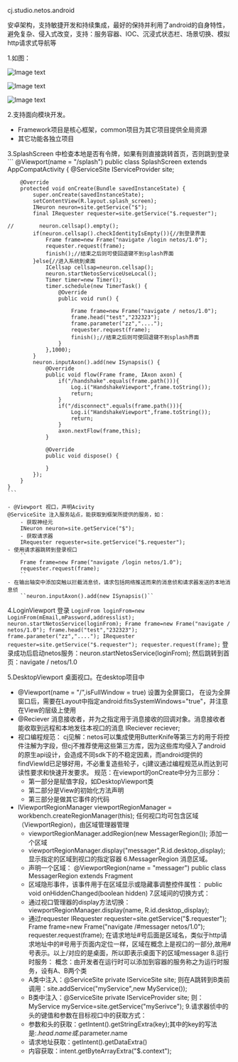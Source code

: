 cj.studio.netos.android

安卓架构，支持敏捷开发和持续集成，最好的保持并利用了android的自身特性，避免复杂、侵入式改变，支持：服务容器、IOC、沉浸式状态栏、场景切换、模拟http请求式导航等

1.如图：

![Image text](https://github.com/carocean/cj.studio.android/blob/master/document/img/home.jpeg)

![Image text](https://github.com/carocean/cj.studio.android/blob/master/document/img/popup.jpeg)

![Image text](https://github.com/carocean/cj.studio.android/blob/master/document/img/geoblog.jpeg)

2.支持面向模块开发。
  - Framework项目是核心框架，common项目为其它项目提供全局资源
  - 其它功能各独立项目
  
3.SplashScreen 中检查本地是否有令牌，如果有则直接跳转首页，否则跳到登录
    ```
    @Viewport(name = "/splash")
    public class SplashScreen extends AppCompatActivity {
        @ServiceSite
        IServiceProvider site;
    
    
        @Override
        protected void onCreate(Bundle savedInstanceState) {
            super.onCreate(savedInstanceState);
            setContentView(R.layout.splash_screen);
            INeuron neuron=site.getService("$");
            final IRequester requester=site.getService("$.requester");
    
    //        neuron.cellsap().empty();
            if(neuron.cellsap().checkIdentityIsEmpty()){//到登录界面
                Frame frame=new Frame("navigate /login netos/1.0");
                requester.request(frame);
                finish();//结束之后则可使回退键不到splash界面
            }else{//进入系统到桌面
                ICellsap cellsap=neuron.cellsap();
                neuron.startNetosServiceUseLocal();
                Timer timer=new Timer();
                timer.schedule(new TimerTask() {
                    @Override
                    public void run() {
    
                        Frame frame=new Frame("navigate / netos/1.0");
                        frame.head("test","232323");
                        frame.parameter("zz","....");
                        requester.request(frame);
                        finish();//结束之后则可使回退键不到splash界面
                    }
                },1000);
            }
            neuron.inputAxon().add(new ISynapsis() {
                @Override
                public void flow(Frame frame, IAxon axon) {
                    if("/handshake".equals(frame.path())){
                        Log.i("HandshakeViewport",frame.toString());
                        return;
                    }
                    if("/disconnect".equals(frame.path())){
                        Log.i("HandshakeViewport",frame.toString());
                        return;
                    }
                    axon.nextFlow(frame,this);
                }
    
                @Override
                public void dispose() {
    
                }
            });
        }
    }
    ```
    
    - @Viewport 视口，声明Acivity
    @ServiceSite 注入服务站点，能获取到框架所提供的服务，如：
        - 获取神经元
        INeuron neuron=site.getService("$");
        - 获取请求器
        IRequester requester=site.getService("$.requester");
    - 使用请求器跳转到登录视口 
        ``
        Frame frame=new Frame("navigate /login netos/1.0");
        requester.request(frame);
        ``
    - 在输出轴突中添加突触以拦截消息侦，请求包括网络推送而来的消息侦和请求器发送的本地消息侦
        ``neuron.inputAxon().add(new ISynapsis()``
    
4.LoginViewport 登录
                   ```
                   LoginFrom loginFrom=new LoginFrom(mEmail,mPassword,addresslist);
                   neuron.startNetosService(loginFrom);
                   Frame frame=new Frame("navigate / netos/1.0");
                   frame.head("test","232323");
                   frame.parameter("zz","....");
                   IRequester requester=site.getService("$.requester");
                   requester.request(frame);
                   ```
  登录成功后启动netos服务：neuron.startNetosService(loginFrom);
  然后跳转到首页：navigate / netos/1.0
  
5.DesktopViewport 桌面视口。在desktop项目中
  - @Viewport(name = "/",isFullWindow = true) 设置为全屏窗口，
      在设为全屏窗口后，需要在Layout中指定android:fitsSystemWindows="true"，并注意在View的层级上使用
  - @Reciever 消息接收者，并为之指定用于消息接收的回调对象。消息接收者能收取到远程和本地发往本视口的消息
    IReciever reciever;
  - 视口编程规范：
    cj见解：netos可以集成使用ButterKnife等第三方的用于将控件注解为字段，但cj不推荐使用这些第三方库，因为这些库均侵入了android的原生api设计，会造成不同sdk下的不稳定因素，而android提供的findViewId已足够好用，不必重复造些轮子，cj建议通过编程规范从而达到可读性要求和快速开发要求。
    规范：在viewport的onCreate中分为三部分：
    - 第一部分是赋值字段，如DesktopViewport类
    - 第二部分是View的初始化方法声明
    - 第三部分是做其它事件的代码
  - IViewportRegionManager viewportRegionManager = workbench.createRegionManager(this); 任何视口均可包含区域（ViewportRegion)，由区域管理器管理
    - viewportRegionManager.addRegion(new MessagerRegion()); 添加一个区域
    - viewportRegionManager.display("messager",R.id.desktop_display); 显示指定的区域到视口的指定容器
6.MessagerRegion 消息区域。
    - 声明一个区域：
        @ViewportRegion(name = "messager")
        public class MessagerRegion extends Fragment
    - 区域隐形事件，该事件用于在区域显示或隐藏事调整控件属性：
        public void onHiddenChanged(boolean hidden)
7.区域间的切换方式：
    - 通过视口管理器的display方法切换：
        viewportRegionManager.display(name, R.id.desktop_display);
    - 通过requester
        IRequester requester=site.getService("$.requester");
        Frame frame=new Frame("navigate /#messager netos/1.0");
        requester.request(frame);
        在请求地址#号后面是区域名，类似于http请求地址中的#号用于页面内定位一样，区域在概念上是视口的一部分,故用#号表示。以上/对应的是桌面，所以即表示桌面下的区域messager
8.运行时服务：
    概念：由开发者在运行时可以添加到容器的服务称之为运行时服务，设有A、B两个类
    - A类中注入：@ServiceSite private IServiceSite site;
        则在A跳转到B类前调用：site.addService("myService",new MyService());
    - B类中注入：@ServiceSite private IServiceProvider site;
        则：MyService myService=site.getService("mySerivce");
9.请求器侦中的头的键值和参数在目标视口中的获取方式：
    - 参数和头的获取：getIntent().getStringExtra(key);其中的key的写法是:$.head.name或$.parameter.name 
    - 请求地址获取：getIntent().getDataExtra() 
    - 内容获取：intent.getByteArrayExtra("$.context");
                  
        
